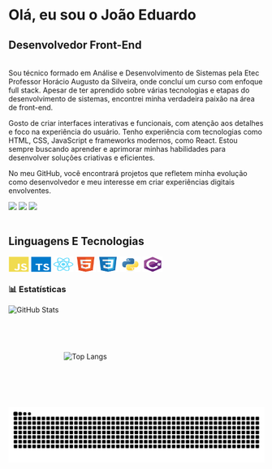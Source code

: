 # Olá, eu sou o João Eduardo
## Desenvolvedor Front-End
<br>
Sou técnico formado em Análise e Desenvolvimento de Sistemas pela Etec Professor Horácio Augusto da Silveira, onde concluí um curso com enfoque full stack. Apesar de ter aprendido sobre várias tecnologias e etapas do desenvolvimento de sistemas, encontrei minha verdadeira paixão na área de front-end.

Gosto de criar interfaces interativas e funcionais, com atenção aos detalhes e foco na experiência do usuário. Tenho experiência com tecnologias como HTML, CSS, JavaScript e frameworks modernos, como React. Estou sempre buscando aprender e aprimorar minhas habilidades para desenvolver soluções criativas e eficientes.

No meu GitHub, você encontrará projetos que refletem minha evolução como desenvolvedor e meu interesse em criar experiências digitais envolventes.

<div> 
  <a href="https://www.instagram.com/_joaozinhocatatau/" target="_blank"><img src="https://img.shields.io/badge/-Instagram-%23E4405F?style=for-the-badge&logo=instagram&logoColor=white" target="_blank"></a>
  <a href = "mailto:joaoeduvaz@gmail.com"><img src="https://img.shields.io/badge/-Gmail-%23333?style=for-the-badge&logo=gmail&logoColor=white" target="_blank"></a>
  <a href="https://www.linkedin.com/in/" target="_blank"><img src="https://img.shields.io/badge/-LinkedIn-%230077B5?style=for-the-badge&logo=linkedin&logoColor=white" target="_blank"></a> 
</div>

<div style="display: inline_block"><br>
  <h2>Linguagens E Tecnologias</h2>
  <img align="center" alt="Rafa-Js" height="30" width="40" src="https://raw.githubusercontent.com/devicons/devicon/master/icons/javascript/javascript-plain.svg">
  <img align="center" alt="Rafa-Ts" height="30" width="40" src="https://raw.githubusercontent.com/devicons/devicon/master/icons/typescript/typescript-plain.svg">
  <img align="center" alt="Rafa-React" height="30" width="40" src="https://raw.githubusercontent.com/devicons/devicon/master/icons/react/react-original.svg">
  <img align="center" alt="Rafa-HTML" height="30" width="40" src="https://raw.githubusercontent.com/devicons/devicon/master/icons/html5/html5-original.svg">
  <img align="center" alt="Rafa-CSS" height="30" width="40" src="https://raw.githubusercontent.com/devicons/devicon/master/icons/css3/css3-original.svg">
  <img align="center" alt="Rafa-Python" height="30" width="40" src="https://raw.githubusercontent.com/devicons/devicon/master/icons/python/python-original.svg">
  <img align="center" alt="Rafa-Csharp" height="30" width="40" src="https://raw.githubusercontent.com/devicons/devicon/master/icons/csharp/csharp-original.svg">
</div>

  ### 📊 Estatísticas
<div style="display: flex; align-items: center; gap: 10px;">
  <img 
    alt="GitHub Stats" 
    height="200" 
    src="https://github-readme-stats.vercel.app/api?username=juedu006&show_icons=true&theme=dark&include_all_commits=true&locale=pt-br" 
  />

  <img 
    alt="Top Langs" 
    height="200" 
    src="https://github-readme-stats.vercel.app/api/top-langs/?username=juedu006&theme=dark&layout=compact&custom_title=Tecnologias&langs_count=9" 
  />
</div>

<picture align="center">
  <source media="(prefers-color-scheme: dark)" srcset="https://raw.githubusercontent.com/juedu006/juedu006/output/github-contribution-grid-snake-dark.svg">
  <source media="(prefers-color-scheme: light)" srcset="https://raw.githubusercontent.com/juedu006/juedu006/output/github-contribution-grid-snake-dark.svg">
  <img align="center" alt="github contribution grid snake animation" src="https://raw.githubusercontent.com/juedu006/juedu006/output/github-contribution-grid-snake.svg">
</picture>
<br><br>

